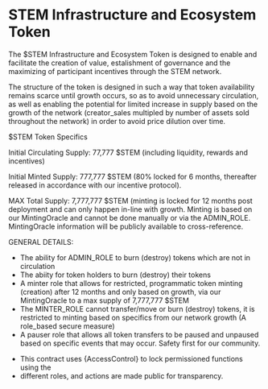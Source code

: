 # STEM Infrastructure and Ecosystem Token

The $STEM Infrastructure and Ecosystem Token is designed to enable and facilitate the creation of value, estalishment of governance and the maximizing of participant incentives through the STEM network.

The structure of the token is designed in such a way that token availability remains scarce until growth occurs, so as to avoid unnecessary circulation, as well as enabling the potential for limited increase in supply based on the growth of the network (creator_sales multipled by number of assets sold throughout the network) in order to avoid price dilution over time.

$STEM Token Specifics

Initial Circulating Supply: 77,777 $STEM (including liquidity, rewards and incentives)

Initial Minted Supply: 777,777 $STEM (80% locked for 6 months, thereafter released in accordance with our incentive protocol).

MAX Total Supply: 7,777,777 $STEM (minting is locked for 12 months post deployment and can only happen in-line with growth. Minting is based on our MintingOracle and cannot be done manually or via the ADMIN_ROLE. MintingOracle information will be publicly available to cross-reference.

GENERAL DETAILS:
- The ability for ADMIN_ROLE to burn (destroy) tokens which are not in circulation
- The abiity for token holders to burn (destroy) their tokens
- A minter role that allows for restricted, programmatic token minting (creation) after 12 months and only based on growth, via our MintingOracle to a max supply of   7,777,777 $STEM
- The MINTER_ROLE cannot transfer/move or burn (destroy) tokens, it is restricted to minting based on specifics from our network growth (A role_based secure           measure)
- A pauser role that allows all token transfers to be paused and unpaused based on specific events that may occur. Safety first for our community.
 
 * This contract uses {AccessControl} to lock permissioned functions using the
 * different roles, and actions are made public for transparency.


